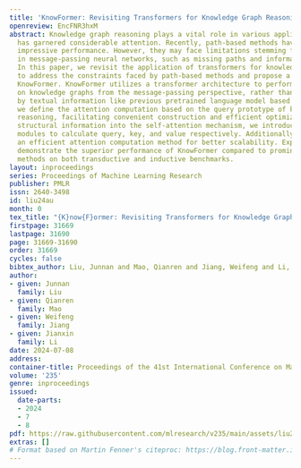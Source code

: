 ```yaml
---
title: 'KnowFormer: Revisiting Transformers for Knowledge Graph Reasoning'
openreview: EncFNR3hxM
abstract: Knowledge graph reasoning plays a vital role in various applications and
  has garnered considerable attention. Recently, path-based methods have achieved
  impressive performance. However, they may face limitations stemming from constraints
  in message-passing neural networks, such as missing paths and information over-squashing.
  In this paper, we revisit the application of transformers for knowledge graph reasoning
  to address the constraints faced by path-based methods and propose a novel method
  KnowFormer. KnowFormer utilizes a transformer architecture to perform reasoning
  on knowledge graphs from the message-passing perspective, rather than reasoning
  by textual information like previous pretrained language model based methods. Specifically,
  we define the attention computation based on the query prototype of knowledge graph
  reasoning, facilitating convenient construction and efficient optimization. To incorporate
  structural information into the self-attention mechanism, we introduce structure-aware
  modules to calculate query, key, and value respectively. Additionally, we present
  an efficient attention computation method for better scalability. Experimental results
  demonstrate the superior performance of KnowFormer compared to prominent baseline
  methods on both transductive and inductive benchmarks.
layout: inproceedings
series: Proceedings of Machine Learning Research
publisher: PMLR
issn: 2640-3498
id: liu24au
month: 0
tex_title: "{K}now{F}ormer: Revisiting Transformers for Knowledge Graph Reasoning"
firstpage: 31669
lastpage: 31690
page: 31669-31690
order: 31669
cycles: false
bibtex_author: Liu, Junnan and Mao, Qianren and Jiang, Weifeng and Li, Jianxin
author:
- given: Junnan
  family: Liu
- given: Qianren
  family: Mao
- given: Weifeng
  family: Jiang
- given: Jianxin
  family: Li
date: 2024-07-08
address:
container-title: Proceedings of the 41st International Conference on Machine Learning
volume: '235'
genre: inproceedings
issued:
  date-parts:
  - 2024
  - 7
  - 8
pdf: https://raw.githubusercontent.com/mlresearch/v235/main/assets/liu24au/liu24au.pdf
extras: []
# Format based on Martin Fenner's citeproc: https://blog.front-matter.io/posts/citeproc-yaml-for-bibliographies/
---
```

